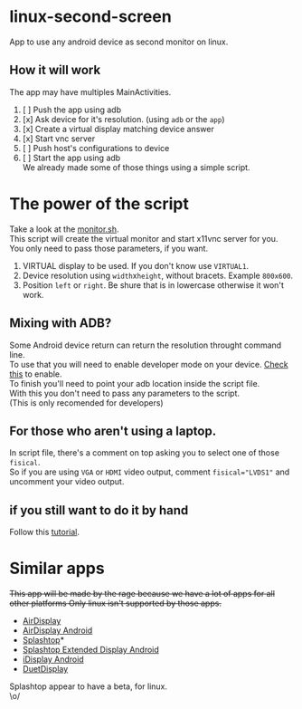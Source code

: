 # linux-second-screen
App to use any android device as second monitor on linux.

## How it will work
The app may have multiples MainActivities.   
1. [ ] Push the app using adb   
3. [x] Ask device for it's resolution. (using `adb` or the `app`)   
4. [x] Create a virtual display matching device answer   
5. [x] Start vnc server   
6. [ ] Push host's configurations to device   
7. [ ] Start the app using adb   
We already made some of those things using a simple script.   


# The power of the script
Take a look at the [monitor.sh](https://github.com/Dlimaun/linux-second-screen/blob/master/monitor.sh).   
This script will create the virtual monitor and start x11vnc server for you.   
You only need to pass those parameters, if you want.   
1. VIRTUAL display to be used. If you don't know use `VIRTUAL1`.   
2. Device resolution using `width`x`height`, without bracets. Example `800x600`.   
3. Position `left` or `right`. Be shure that is in lowercase otherwise it won't work.   

## Mixing with ADB?
Some Android device return can return the resolution throught command line.   
To use that you will need to enable developer mode on your device. [Check this](http://developer.android.com/tools/help/adb.html#Enabling) to enable.   
To finish you'll need to point your adb location inside the script file.   
With this you don't need to pass any parameters to the script.   
(This is only recomended for developers)


## For those who aren't using a laptop.
In script file, there's a comment on top asking you to select one of those `fisical`.   
So if you are using `VGA` or `HDMI` video output, comment `fisical="LVDS1"` and uncomment your video output.   


## if you still want to do it by hand
Follow this [tutorial](https://github.com/Dlimaun/linux-second-screen/blob/master/tutorial.md).   


# Similar apps
~~This app will be made by the rage because we have a lot of apps for all other platforms
Only linux isn't supported by those apps.~~   
* [AirDisplay](https://avatron.com/applications/air-display/)
* [AirDisplay Android](https://play.google.com/store/apps/details?id=com.avatron.airdisplay)
* [Splashtop](http://www.splashtop.com/downloads)*
* [Splashtop Extended Display Android](https://play.google.com/store/apps/details?id=com.splashtop.remote.xdisplay)
* [iDisplay Android](https://play.google.com/store/apps/details?id=com.idisplay.virtualscreen)
* [DuetDisplay](http://www.duetdisplay.com/)


Splashtop appear to have a beta, for linux.   
\o/

